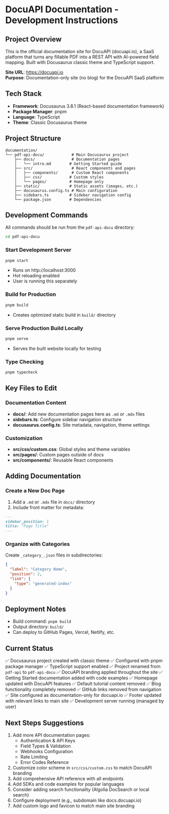 # DocuAPI Documentation - Development Instructions

## Project Overview
This is the official documentation site for DocuAPI (docuapi.io), a SaaS platform that turns any fillable PDF into a REST API with AI-powered field mapping. Built with Docusaurus classic theme and TypeScript support.

**Site URL**: https://docuapi.io  
**Purpose**: Documentation-only site (no blog) for the DocuAPI SaaS platform

## Tech Stack
- **Framework**: Docusaurus 3.8.1 (React-based documentation framework)
- **Package Manager**: pnpm
- **Language**: TypeScript
- **Theme**: Classic Docusaurus theme

## Project Structure
```
documentation/
└── pdf-api-docu/            # Main Docusaurus project
    ├── docs/                # Documentation pages
    │   └── intro.md        # Getting Started guide
    ├── src/                 # React components and pages
    │   ├── components/      # Custom React components
    │   ├── css/            # Custom styles
    │   └── pages/          # Homepage only
    ├── static/             # Static assets (images, etc.)
    ├── docusaurus.config.ts # Main configuration
    ├── sidebars.ts         # Sidebar navigation config
    └── package.json        # Dependencies
```

## Development Commands

All commands should be run from the `pdf-api-docu` directory:

```bash
cd pdf-api-docu
```

### Start Development Server
```bash
pnpm start
```
- Runs on http://localhost:3000
- Hot reloading enabled
- User is running this separately

### Build for Production
```bash
pnpm build
```
- Creates optimized static build in `build/` directory

### Serve Production Build Locally
```bash
pnpm serve
```
- Serves the built website locally for testing

### Type Checking
```bash
pnpm typecheck
```

## Key Files to Edit

### Documentation Content
- **docs/**: Add new documentation pages here as `.md` or `.mdx` files
- **sidebars.ts**: Configure sidebar navigation structure
- **docusaurus.config.ts**: Site metadata, navigation, theme settings

### Customization
- **src/css/custom.css**: Global styles and theme variables
- **src/pages/**: Custom pages outside of docs
- **src/components/**: Reusable React components

## Adding Documentation

### Create a New Doc Page
1. Add a `.md` or `.mdx` file in `docs/` directory
2. Include front matter for metadata:
```markdown
---
sidebar_position: 1
title: "Page Title"
---
```

### Organize with Categories
Create `_category_.json` files in subdirectories:
```json
{
  "label": "Category Name",
  "position": 2,
  "link": {
    "type": "generated-index"
  }
}
```

## Deployment Notes
- Build command: `pnpm build`
- Output directory: `build/`
- Can deploy to GitHub Pages, Vercel, Netlify, etc.

## Current Status
✅ Docusaurus project created with classic theme
✅ Configured with pnpm package manager
✅ TypeScript support enabled
✅ Project renamed from `pdf-api` to `pdf-api-docu`
✅ DocuAPI branding applied throughout the site
✅ Getting Started documentation added with code examples
✅ Homepage updated with DocuAPI features
✅ Default tutorial content removed
✅ Blog functionality completely removed
✅ GitHub links removed from navigation
✅ Site configured as documentation-only for docuapi.io
✅ Footer updated with relevant links to main site
✅ Development server running (managed by user)

## Next Steps Suggestions
1. Add more API documentation pages:
   - Authentication & API Keys
   - Field Types & Validation
   - Webhooks Configuration
   - Rate Limiting
   - Error Codes Reference
2. Customize color scheme in `src/css/custom.css` to match DocuAPI branding
3. Add comprehensive API reference with all endpoints
4. Add SDKs and code examples for popular languages
5. Consider adding search functionality (Algolia DocSearch or local search)
6. Configure deployment (e.g., subdomain like docs.docuapi.io)
7. Add custom logo and favicon to match main site branding
